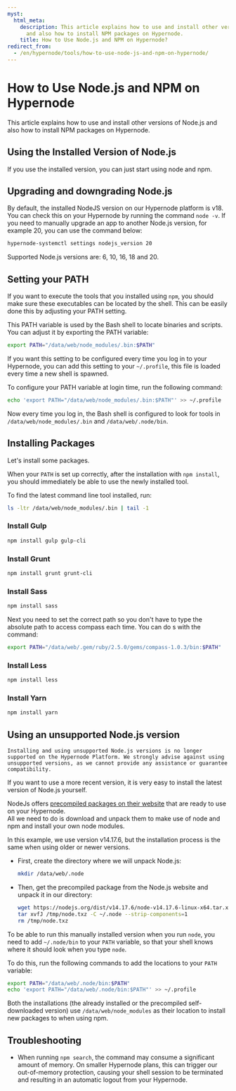 ```yaml
---
myst:
  html_meta:
    description: This article explains how to use and install other versions of Node.js
      and also how to install NPM packages on Hypernode.
    title: How to Use Node.js and NPM on Hypernode?
redirect_from:
  - /en/hypernode/tools/how-to-use-node-js-and-npm-on-hypernode/
---
```


# How to Use Node.js and NPM on Hypernode

This article explains how to use and install other versions of Node.js and also how to install NPM packages on Hypernode.

## Using the Installed Version of Node.js

If you use the installed version, you can just start using node and npm.

## Upgrading and downgrading Node.js

By default, the installed NodeJS version on our Hypernode platform is v18. You can check this on your Hypernode by running the command `node -v`. If you need to manually upgrade an app to another Node.js version, for example 20, you can use the command below:

```bash
hypernode-systemctl settings nodejs_version 20
```

Supported Node.js versions are: 6, 10, 16, 18 and 20.

## Setting your PATH

If you want to execute the tools that you installed using `npm`, you should make sure these executables can be located by the shell. This can be easily done this by adjusting your PATH setting.

This PATH variable is used by the Bash shell to locate binaries and scripts. You can adjust it by exporting the PATH variable:

```bash
export PATH="/data/web/node_modules/.bin:$PATH"
```

If you want this setting to be configured every time you log in to your Hypernode, you can add this setting to your `~/.profile`, this file is loaded every time a new shell is spawned.

To configure your PATH variable at login time, run the following command:

```bash
echo 'export PATH="/data/web/node_modules/.bin:$PATH"' >> ~/.profile
```

Now every time you log in, the Bash shell is configured to look for tools in `/data/web/node_modules/.bin` and `/data/web/.node/bin`.

## Installing Packages

Let's install some packages.

When your `PATH` is set up correctly, after the installation with `npm install`, you should immediately be able to use the newly installed tool.

To find the latest command line tool installed, run:

```bash
ls -ltr /data/web/node_modules/.bin | tail -1
```

### Install Gulp

```bash
npm install gulp gulp-cli
```

### Install Grunt

```bash
npm install grunt grunt-cli
```

### Install Sass

```bash
npm install sass
```

Next you need to set the correct path so you don't have to type the absolute path to access compass each time. You can do s with the command:

```bash
export PATH="/data/web/.gem/ruby/2.5.0/gems/compass-1.0.3/bin:$PATH"
```

### Install Less

```bash
npm install less
```

### Install Yarn

```bash
npm install yarn
```

## Using an unsupported Node.js version


```{note}
Installing and using unsupported Node.js versions is no longer supported on the Hypernode Platform. We strongly advise against using unsupported versions, as we cannot provide any assistance or guarantee compatibility.
```

If you want to use a more recent version, it is very easy to install the latest version of Node.js yourself.

NodeJs offers [precompiled packages on their website](https://nodejs.org/en/) that are ready to use on your Hypernode.  
All we need to do is download and unpack them to make use of node and npm and install your own node modules.

In this example, we use version v14.17.6, but the installation process is the same when using older or newer versions.

- First, create the directory where we will unpack Node.js:
  ```bash
  mkdir /data/web/.node
  ```
- Then, get the precompiled package from the Node.js website and unpack it in our directory:
  ```bash
  wget https://nodejs.org/dist/v14.17.6/node-v14.17.6-linux-x64.tar.xz -O /tmp/node.txz
  tar xvfJ /tmp/node.txz -C ~/.node --strip-components=1
  rm /tmp/node.txz
  ```

To be able to run this manually installed version when you run `node`, you need to add `~/.node/bin` to your `PATH` variable, so that your shell knows where it should look when you type `node`.

To do this, run the following commands to add the locations to your `PATH` variable:

```bash
export PATH="/data/web/.node/bin:$PATH"
echo 'export PATH="/data/web/.node/bin:$PATH"' >> ~/.profile
```

Both the installations (the already installed or the precompiled self-downloaded version) use `/data/web/node_modules` as their location to install new packages to when using npm.

## Troubleshooting

- When running `npm search`, the command may consume a significant amount of memory. On smaller Hypernode plans, this can trigger our out-of-memory protection, causing your shell session to be terminated and resulting in an automatic logout from your Hypernode.
